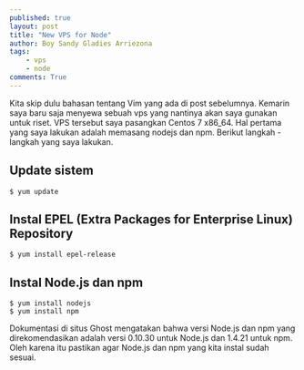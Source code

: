 ```yaml
---
published: true
layout: post
title: "New VPS for Node"
author: Boy Sandy Gladies Arriezona
tags:
    - vps
    - node
comments: True
---
```


Kita skip dulu bahasan tentang Vim yang ada di post sebelumnya. Kemarin saya baru saja menyewa sebuah vps yang nantinya akan saya gunakan untuk riset. VPS tersebut saya pasangkan Centos 7 x86_64. Hal pertama yang saya lakukan adalah memasang nodejs dan npm. Berikut langkah - langkah yang saya lakukan.

## Update sistem

``` shell
$ yum update
```

## Instal EPEL (Extra Packages for Enterprise Linux) Repository

``` shell
$ yum install epel-release
```

## Instal Node.js dan npm

``` shell
$ yum install nodejs
$ yum install npm
```

Dokumentasi di situs Ghost mengatakan bahwa versi Node.js dan npm yang direkomendasikan adalah versi 0.10.30 untuk Node.js dan 1.4.21 untuk npm. Oleh karena itu pastikan agar Node.js dan npm yang kita instal sudah sesuai.
